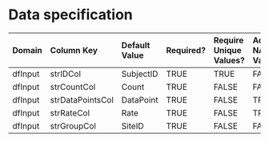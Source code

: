 # Data specification

|**Domain** |**Column Key**   |**Default Value** |**Required?** |**Require Unique Values?** |**Accept NA/Empty Values?** |
|:----------|:----------------|:-----------------|:-------------|:--------------------------|:---------------------------|
|dfInput    |strIDCol         |SubjectID         |TRUE          |TRUE                       |FALSE                       |
|dfInput    |strCountCol      |Count             |TRUE          |FALSE                      |FALSE                       |
|dfInput    |strDataPointsCol |DataPoint         |TRUE          |FALSE                      |TRUE                        |
|dfInput    |strRateCol       |Rate              |TRUE          |FALSE                      |TRUE                        |
|dfInput    |strGroupCol      |SiteID            |TRUE          |FALSE                      |FALSE                       |
